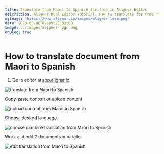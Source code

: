 ```yaml
---
title: Translate from Maori to Spanish for free in Aligner Editor
description: Aligner Dual Editor Tutorial. How to translate for free from Maori to Spanish. Aligner is multilingual document management platform. 
ogImage: "https://www.aligner.io/images/aligner-logo.png"
date: 2020-05-06T07:09:21+03:00
image: ../images/aligner-logo.png
onBlog: true
---
```


# How to translate document from Maori to Spanish

1. Go to editor at [app.aligner.io](https://app.aligner.io "Aligner App web page")

![translate from Maori to Spanish](../aligner-blank-editor.png "translate from Maori to Spanish")

Copy-paste content or upload content

![upload content from Maori to Spanish](../aligner-uploaded-document.png "upload content from Maori to Spanish")

Choose desired language

![choose machine translation from Maori to Spanish](../aligner-language-dropdown.png "choose machine translation from Maori to Spanish")

Work and edit 2 documents in parallel

![edit translation from Maori to Spanish](../aligner-double-sitded-editor.png "edit translation from Maori to Spanish")

